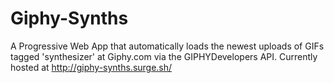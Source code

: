 # Giphy-Synths
A Progressive Web App that automatically loads the newest uploads of GIFs tagged 'synthesizer' at Giphy.com via the GIPHYDevelopers API.
Currently hosted at http://giphy-synths.surge.sh/